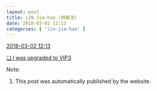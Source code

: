 ```yaml
---
layout: post
title: LIN Jia-hao (林嘉浩)
date: 2018-03-02 12:13
categories: [ 'lin-jia-hao' ]
---
```


<div class="weibo-info">
  <a href="https://weibo.com/6210352257/G5uHPAmSi">2018-03-02 12:13</a>
</div>

[❏ I was upgraded to VIP3](http://t.cn/RESXZcm)

<!-- more -->

Note:
1. This post was automatically published by the website.

